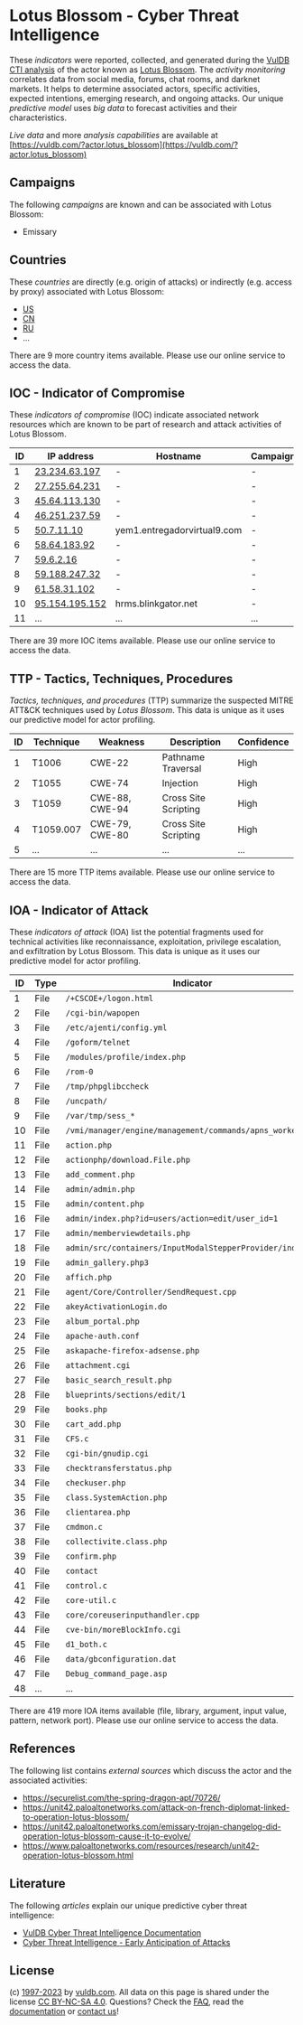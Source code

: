 # Lotus Blossom - Cyber Threat Intelligence

These _indicators_ were reported, collected, and generated during the [VulDB CTI analysis](https://vuldb.com/?kb.cti) of the actor known as [Lotus Blossom](https://vuldb.com/?actor.lotus_blossom). The _activity monitoring_ correlates data from social media, forums, chat rooms, and darknet markets. It helps to determine associated actors, specific activities, expected intentions, emerging research, and ongoing attacks. Our unique _predictive model_ uses _big data_ to forecast activities and their characteristics.

_Live data_ and more _analysis capabilities_ are available at [https://vuldb.com/?actor.lotus_blossom](https://vuldb.com/?actor.lotus_blossom)

## Campaigns

The following _campaigns_ are known and can be associated with Lotus Blossom:

* Emissary

## Countries

These _countries_ are directly (e.g. origin of attacks) or indirectly (e.g. access by proxy) associated with Lotus Blossom:

* [US](https://vuldb.com/?country.us)
* [CN](https://vuldb.com/?country.cn)
* [RU](https://vuldb.com/?country.ru)
* ...

There are 9 more country items available. Please use our online service to access the data.

## IOC - Indicator of Compromise

These _indicators of compromise_ (IOC) indicate associated network resources which are known to be part of research and attack activities of Lotus Blossom.

ID | IP address | Hostname | Campaign | Confidence
-- | ---------- | -------- | -------- | ----------
1 | [23.234.63.197](https://vuldb.com/?ip.23.234.63.197) | - | - | High
2 | [27.255.64.231](https://vuldb.com/?ip.27.255.64.231) | - | - | High
3 | [45.64.113.130](https://vuldb.com/?ip.45.64.113.130) | - | - | High
4 | [46.251.237.59](https://vuldb.com/?ip.46.251.237.59) | - | - | High
5 | [50.7.11.10](https://vuldb.com/?ip.50.7.11.10) | yem1.entregadorvirtual9.com | - | High
6 | [58.64.183.92](https://vuldb.com/?ip.58.64.183.92) | - | - | High
7 | [59.6.2.16](https://vuldb.com/?ip.59.6.2.16) | - | - | High
8 | [59.188.247.32](https://vuldb.com/?ip.59.188.247.32) | - | - | High
9 | [61.58.31.102](https://vuldb.com/?ip.61.58.31.102) | - | - | High
10 | [95.154.195.152](https://vuldb.com/?ip.95.154.195.152) | hrms.blinkgator.net | - | High
11 | ... | ... | ... | ...

There are 39 more IOC items available. Please use our online service to access the data.

## TTP - Tactics, Techniques, Procedures

_Tactics, techniques, and procedures_ (TTP) summarize the suspected MITRE ATT&CK techniques used by _Lotus Blossom_. This data is unique as it uses our predictive model for actor profiling.

ID | Technique | Weakness | Description | Confidence
-- | --------- | -------- | ----------- | ----------
1 | T1006 | CWE-22 | Pathname Traversal | High
2 | T1055 | CWE-74 | Injection | High
3 | T1059 | CWE-88, CWE-94 | Cross Site Scripting | High
4 | T1059.007 | CWE-79, CWE-80 | Cross Site Scripting | High
5 | ... | ... | ... | ...

There are 15 more TTP items available. Please use our online service to access the data.

## IOA - Indicator of Attack

These _indicators of attack_ (IOA) list the potential fragments used for technical activities like reconnaissance, exploitation, privilege escalation, and exfiltration by Lotus Blossom. This data is unique as it uses our predictive model for actor profiling.

ID | Type | Indicator | Confidence
-- | ---- | --------- | ----------
1 | File | `/+CSCOE+/logon.html` | High
2 | File | `/cgi-bin/wapopen` | High
3 | File | `/etc/ajenti/config.yml` | High
4 | File | `/goform/telnet` | High
5 | File | `/modules/profile/index.php` | High
6 | File | `/rom-0` | Low
7 | File | `/tmp/phpglibccheck` | High
8 | File | `/uncpath/` | Medium
9 | File | `/var/tmp/sess_*` | High
10 | File | `/vmi/manager/engine/management/commands/apns_worker.py` | High
11 | File | `action.php` | Medium
12 | File | `actionphp/download.File.php` | High
13 | File | `add_comment.php` | High
14 | File | `admin/admin.php` | High
15 | File | `admin/content.php` | High
16 | File | `admin/index.php?id=users/action=edit/user_id=1` | High
17 | File | `admin/memberviewdetails.php` | High
18 | File | `admin/src/containers/InputModalStepperProvider/index.js` | High
19 | File | `admin_gallery.php3` | High
20 | File | `affich.php` | Medium
21 | File | `agent/Core/Controller/SendRequest.cpp` | High
22 | File | `akeyActivationLogin.do` | High
23 | File | `album_portal.php` | High
24 | File | `apache-auth.conf` | High
25 | File | `askapache-firefox-adsense.php` | High
26 | File | `attachment.cgi` | High
27 | File | `basic_search_result.php` | High
28 | File | `blueprints/sections/edit/1` | High
29 | File | `books.php` | Medium
30 | File | `cart_add.php` | Medium
31 | File | `CFS.c` | Low
32 | File | `cgi-bin/gnudip.cgi` | High
33 | File | `checktransferstatus.php` | High
34 | File | `checkuser.php` | High
35 | File | `class.SystemAction.php` | High
36 | File | `clientarea.php` | High
37 | File | `cmdmon.c` | Medium
38 | File | `collectivite.class.php` | High
39 | File | `confirm.php` | Medium
40 | File | `contact` | Low
41 | File | `control.c` | Medium
42 | File | `core-util.c` | Medium
43 | File | `core/coreuserinputhandler.cpp` | High
44 | File | `cve-bin/moreBlockInfo.cgi` | High
45 | File | `d1_both.c` | Medium
46 | File | `data/gbconfiguration.dat` | High
47 | File | `Debug_command_page.asp` | High
48 | ... | ... | ...

There are 419 more IOA items available (file, library, argument, input value, pattern, network port). Please use our online service to access the data.

## References

The following list contains _external sources_ which discuss the actor and the associated activities:

* https://securelist.com/the-spring-dragon-apt/70726/
* https://unit42.paloaltonetworks.com/attack-on-french-diplomat-linked-to-operation-lotus-blossom/
* https://unit42.paloaltonetworks.com/emissary-trojan-changelog-did-operation-lotus-blossom-cause-it-to-evolve/
* https://www.paloaltonetworks.com/resources/research/unit42-operation-lotus-blossom.html

## Literature

The following _articles_ explain our unique predictive cyber threat intelligence:

* [VulDB Cyber Threat Intelligence Documentation](https://vuldb.com/?kb.cti)
* [Cyber Threat Intelligence - Early Anticipation of Attacks](https://www.scip.ch/en/?labs.20201022)

## License

(c) [1997-2023](https://vuldb.com/?kb.changelog) by [vuldb.com](https://vuldb.com/?kb.about). All data on this page is shared under the license [CC BY-NC-SA 4.0](https://creativecommons.org/licenses/by-nc-sa/4.0/). Questions? Check the [FAQ](https://vuldb.com/?kb.faq), read the [documentation](https://vuldb.com/?kb) or [contact us](https://vuldb.com/?contact)!
